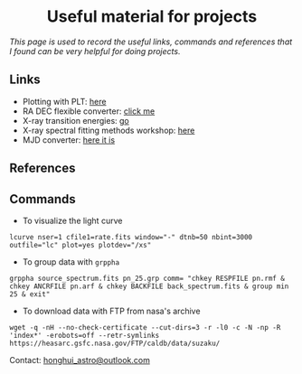 # <center>Useful material for projects</center>
*This page is used to record the useful links, commands and references that I found can be very helpful for doing projects.*

## Links
* Plotting with PLT: [here](https://heasarc.gsfc.nasa.gov/docs/xte/recipes/plotting.html)
* RA DEC flexible converter: [click me](http://www.astrouw.edu.pl/~jskowron/ra-dec/)
* X-ray transition energies: [go](https://www.nist.gov/pml/x-ray-transition-energies-database)
* X-ray spectral fitting methods workshop: [here](https://www.mpe.mpg.de/resources/HE/Buchner/xrayworkshop/?fbclid=IwAR3aKISdmmASKO-IeX3skdzgFREszKa16WFbACG_tj-FQnHqeY0GYkFHyGs)
* MJD converter: [here it is](http://www.csgnetwork.com/julianmodifdateconv.html)


## References

## Commands
* To visualize the light curve
```
lcurve nser=1 cfile1=rate.fits window="-" dtnb=50 nbint=3000 outfile="lc" plot=yes plotdev="/xs"
```

* To group data with <code>grppha</code>
```
grppha source_spectrum.fits pn_25.grp comm= "chkey RESPFILE pn.rmf & chkey ANCRFILE pn.arf & chkey BACKFILE back_spectrum.fits & group min 25 & exit"
```

* To download data with FTP from nasa's archive
```
wget -q -nH --no-check-certificate --cut-dirs=3 -r -l0 -c -N -np -R 'index*' -erobots=off --retr-symlinks https://heasarc.gsfc.nasa.gov/FTP/caldb/data/suzaku/
```



Contact: <honghui_astro@outlook.com>
